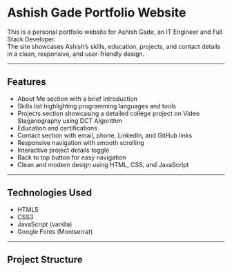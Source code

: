 # Ashish Gade Portfolio Website

This is a personal portfolio website for Ashish Gade, an IT Engineer and Full Stack Developer.  
The site showcases Ashish’s skills, education, projects, and contact details in a clean, responsive, and user-friendly design.

---

## Features

- About Me section with a brief introduction  
- Skills list highlighting programming languages and tools  
- Projects section showcasing a detailed college project on Video Steganography using DCT Algorithm  
- Education and certifications  
- Contact section with email, phone, LinkedIn, and GitHub links  
- Responsive navigation with smooth scrolling  
- Interactive project details toggle  
- Back to top button for easy navigation  
- Clean and modern design using HTML, CSS, and JavaScript

---

## Technologies Used

- HTML5  
- CSS3  
- JavaScript (vanilla)  
- Google Fonts (Montserrat)  

---

## Project Structure

